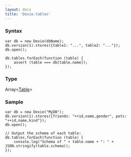 ```yaml
---
layout: docs
title: 'Dexie.tables'
---
```


### Syntax

    var db = new Dexie(dbName);
    db.version(1).stores({table1: "...", table2: "..."});
    db.open();

    db.tables.forEach(function (table) {
        assert (table === db[table.name]);
    });

### Type

Array&lt;[Table](Table)&gt;

### Sample

    var db = new Dexie("MyDB");
    db.version(1).stores({friends: "++id,name,gender", pets: "++id,name,kind"});
    db.open();

    // Output the schema of each table:
    db.tables.forEach(function (table) {
        console.log("Schema of " + table.name + ": " + JSON.stringify(table.schema));
    });
